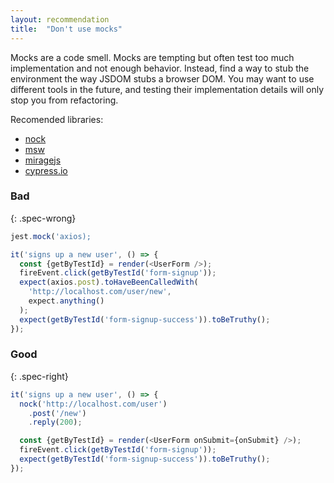 ```yaml
---
layout: recommendation
title:  "Don't use mocks"
---
```

Mocks are a code smell. Mocks are tempting but often test too much
implementation and not enough behavior. Instead, find a way to stub the
environment the way JSDOM stubs a browser DOM. You may want to use different
tools in the future, and testing their implementation details will only stop you
from refactoring.

Recomended libraries:

* [nock](https://github.com/nock/nock)
* [msw](https://mswjs.io/)
* [miragejs](https://miragejs.com/)
* [cypress.io](https://docs.cypress.io/guides/guides/network-requests.htm)

### Bad
{: .spec-wrong}

```javascript
jest.mock('axios);

it('signs up a new user', () => {
  const {getByTestId} = render(<UserForm />);
  fireEvent.click(getByTestId('form-signup'));
  expect(axios.post).toHaveBeenCalledWith(
    'http://localhost.com/user/new',
    expect.anything()
  );
  expect(getByTestId('form-signup-success')).toBeTruthy();
});
```

### Good
{: .spec-right}

```javascript
it('signs up a new user', () => {
  nock('http://localhost.com/user')
    .post('/new')
    .reply(200);

  const {getByTestId} = render(<UserForm onSubmit={onSubmit} />);
  fireEvent.click(getByTestId('form-signup'));
  expect(getByTestId('form-signup-success')).toBeTruthy();
});
```
